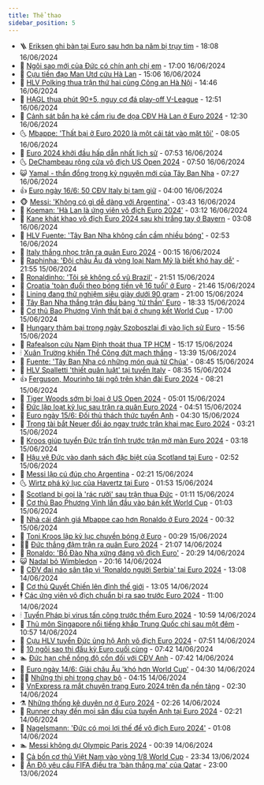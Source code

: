 ```yaml
---
title: Thể thao
sidebar_position: 5
---
```


<!-- vnexpress-the-thao:START -->
- 🪜 [Eriksen ghi bàn tại Euro sau hơn ba năm bị trụy tim](https://vnexpress.net/eriksen-ghi-ban-tai-euro-sau-hon-ba-nam-bi-truy-tim-4759008.html) - 18:08 16/06/2024
- 🦩 [Ngôi sao mới của Đức có chín anh chị em](https://vnexpress.net/ngoi-sao-moi-cua-duc-co-chin-anh-chi-em-4758917.html) - 17:00 16/06/2024
- 🧰 [Cựu tiền đạo Man Utd cứu Hà Lan](https://vnexpress.net/cuu-tien-dao-man-utd-cuu-ha-lan-4758994.html) - 15:06 16/06/2024
- 🤗 [HLV Polking thua trận thứ hai cùng Công an Hà Nội](https://vnexpress.net/hlv-polking-thua-tran-thu-hai-cung-cong-an-ha-noi-4758988.html) - 14:46 16/06/2024
- 🥳 [HAGL thua phút 90+5, nguy cơ đá play-off V-League](https://vnexpress.net/hagl-thua-phut-90-5-nguy-co-da-play-off-v-league-4758968.html) - 12:51 16/06/2024
- 🦣 [Cảnh sát bắn hạ kẻ cầm rìu đe dọa CĐV Hà Lan ở Euro 2024](https://vnexpress.net/canh-sat-ban-ha-ke-cam-riu-de-doa-cdv-ha-lan-o-euro-2024-4758957.html) - 12:30 16/06/2024
- 🌜 [Mbappe: &#39;Thất bại ở Euro 2020 là một cái tát vào mặt tôi&#39;](https://vnexpress.net/mbappe-that-bai-o-euro-2020-la-mot-cai-tat-vao-mat-toi-4758878.html) - 08:05 16/06/2024
- 🫶 [Euro 2024 khởi đầu hấp dẫn nhất lịch sử](https://vnexpress.net/euro-2024-khoi-dau-hap-dan-nhat-lich-su-4758916.html) - 07:53 16/06/2024
- 🌜 [DeChambeau rộng cửa vô địch US Open 2024](https://vnexpress.net/dechambeau-rong-cua-vo-dich-us-open-2024-4758920.html) - 07:50 16/06/2024
- 😺 [Yamal - thần đồng trong kỷ nguyên mới của Tây Ban Nha](https://vnexpress.net/yamal-than-dong-trong-ky-nguyen-moi-cua-tay-ban-nha-4758910.html) - 07:27 16/06/2024
- 👍 [Euro ngày 16/6: 50 CĐV Italy bị tạm giữ](https://vnexpress.net/euro-ngay-16-6-4758828.html) - 04:00 16/06/2024
- 🐵 [Messi: &#39;Không có gì dễ dàng với Argentina&#39;](https://vnexpress.net/messi-khong-co-gi-de-dang-voi-argentina-4758854.html) - 03:43 16/06/2024
- 💫 [Koeman: &#39;Hà Lan là ứng viên vô địch Euro 2024&#39;](https://vnexpress.net/koeman-ha-lan-la-ung-vien-vo-dich-euro-2024-4757063.html) - 03:12 16/06/2024
- 🦆 [Kane khát khao vô địch Euro 2024 sau khi trắng tay ở Bayern](https://vnexpress.net/kane-khat-khao-vo-dich-euro-2024-sau-khi-trang-tay-o-bayern-4758839.html) - 03:08 16/06/2024
- 🙉 [HLV Fuente: &#39;Tây Ban Nha không cần cầm nhiều bóng&#39;](https://vnexpress.net/hlv-fuente-tay-ban-nha-khong-can-cam-nhieu-bong-4758834.html) - 02:53 16/06/2024
- 📝 [Italy thắng nhọc trận ra quân Euro 2024](https://vnexpress.net/italy-thang-nhoc-tran-ra-quan-euro-2024-4758800.html) - 00:15 16/06/2024
- 💯 [Raphinha: &#39;Đội châu Âu đá vòng loại Nam Mỹ là biết khó hay dễ&#39;](https://vnexpress.net/raphinha-doi-chau-au-da-vong-loai-nam-my-la-biet-kho-hay-de-4758778.html) - 21:55 15/06/2024
- 🌈 [Ronaldinho: &#39;Tôi sẽ không cổ vũ Brazil&#39;](https://vnexpress.net/ronaldinho-toi-se-khong-co-vu-brazil-4758771.html) - 21:51 15/06/2024
- 🦩 [Croatia &#39;toàn đuổi theo bóng tiền vệ 16 tuổi&#39; ở Euro](https://vnexpress.net/croatia-toan-duoi-theo-bong-tien-ve-16-tuoi-o-euro-4758779.html) - 21:46 15/06/2024
- 🐲 [Lining đang thử nghiệm siêu giày dưới 90 gram](https://vnexpress.net/lining-dang-thu-nghiem-sieu-giay-duoi-90-gram-4754542.html) - 21:00 15/06/2024
- 🌁 [Tây Ban Nha thắng trận đầu bảng &#39;tử thần&#39; Euro](https://vnexpress.net/tay-ban-nha-thang-tran-dau-bang-tu-than-euro-4758776.html) - 18:33 15/06/2024
- 💯 [Cơ thủ Bao Phương Vinh thất bại ở chung kết World Cup](https://vnexpress.net/co-thu-bao-phuong-vinh-that-bai-o-chung-ket-world-cup-4758764.html) - 17:00 15/06/2024
- 🌝 [Hungary thảm bại trong ngày Szoboszlai đi vào lịch sử Euro](https://vnexpress.net/hungary-tham-bai-trong-ngay-szoboszlai-di-vao-lich-su-euro-4758767.html) - 15:56 15/06/2024
- 🤖 [Rafealson cứu Nam Định thoát thua TP HCM](https://vnexpress.net/rafealson-cuu-nam-dinh-thoat-thua-tp-hcm-4758754.html) - 15:17 15/06/2024
- 🕯 [Xuân Trường khiến Thể Công đứt mạch thắng](https://vnexpress.net/xuan-truong-khien-the-cong-dut-mach-thang-4758743.html) - 13:39 15/06/2024
- 🧰 [Fuente: &#39;Tây Ban Nha có những món quà từ Chúa&#39;](https://vnexpress.net/fuente-tay-ban-nha-co-nhung-mon-qua-tu-chua-4758705.html) - 08:45 15/06/2024
- 🥳 [HLV Spalletti &#39;thiết quân luật&#39; tại tuyển Italy](https://vnexpress.net/hlv-spalletti-thiet-quan-luat-tai-tuyen-italy-4758701.html) - 08:35 15/06/2024
- 👍 [Ferguson, Mourinho tái ngộ trên khán đài Euro 2024](https://vnexpress.net/ferguson-mourinho-tai-ngo-tren-khan-dai-euro-2024-4758678.html) - 08:21 15/06/2024
- 💪 [Tiger Woods sớm bị loại ở US Open 2024](https://vnexpress.net/tiger-woods-som-bi-loai-o-us-open-2024-4758644.html) - 05:01 15/06/2024
- 👹 [Đức lập loạt kỷ lục sau trận ra quân Euro 2024](https://vnexpress.net/duc-lap-loat-ky-luc-sau-tran-ra-quan-euro-2024-4758646.html) - 04:51 15/06/2024
- 🧰 [Euro ngày 15/6: Đối thủ thách thức tuyển Anh](https://vnexpress.net/euro-ngay-15-6-doi-thu-thach-thuc-tuyen-anh-4758621.html) - 04:30 15/06/2024
- 🚀 [Trọng tài bắt Neuer đổi áo ngay trước trận khai mạc Euro 2024](https://vnexpress.net/trong-tai-bat-neuer-doi-ao-ngay-truoc-tran-khai-mac-euro-2024-4758568.html) - 03:21 15/06/2024
- 🎃 [Kroos giúp tuyển Đức trấn tĩnh trước trận mở màn Euro 2024](https://vnexpress.net/kroos-giup-tuyen-duc-tran-tinh-truoc-tran-mo-man-euro-2024-4758608.html) - 03:18 15/06/2024
- 🧰 [Hậu vệ Đức vào danh sách đặc biệt của Scotland tại Euro](https://vnexpress.net/hau-ve-duc-vao-danh-sach-dac-biet-cua-scotland-tai-euro-4758595.html) - 02:52 15/06/2024
- 👀 [Messi lập cú đúp cho Argentina](https://vnexpress.net/messi-lap-cu-dup-cho-argentina-4758583.html) - 02:21 15/06/2024
- 🌜 [Wirtz phá kỷ lục của Havertz tại Euro](https://vnexpress.net/wirtz-pha-ky-luc-cua-havertz-tai-euro-4758569.html) - 01:53 15/06/2024
- 🫶 [Scotland bị gọi là &#39;rác rưởi&#39; sau trận thua Đức](https://vnexpress.net/scotland-bi-goi-la-rac-ruoi-sau-tran-thua-duc-4758525.html) - 01:11 15/06/2024
- 🦄 [Cơ thủ Bao Phương Vinh lần đầu vào bán kết World Cup](https://vnexpress.net/co-thu-bao-phuong-vinh-lan-dau-vao-ban-ket-world-cup-4758547.html) - 01:03 15/06/2024
- 🥳 [Nhà cái đánh giá Mbappe cao hơn Ronaldo ở Euro 2024](https://vnexpress.net/nha-cai-danh-gia-mbappe-cao-hon-ronaldo-o-euro-2024-4757536.html) - 00:32 15/06/2024
- 🐲 [Toni Kroos lập kỷ lục chuyền bóng ở Euro](https://vnexpress.net/toni-kroos-lap-ky-luc-chuyen-bong-o-euro-4758526.html) - 00:29 15/06/2024
- 🧑‍🏫 [Đức thắng đậm trận ra quân Euro 2024](https://vnexpress.net/duc-thang-dam-tran-ra-quan-euro-2024-4758519.html) - 21:07 14/06/2024
- 🤔 [Ronaldo: &#39;Bồ Đào Nha xứng đáng vô địch Euro&#39;](https://vnexpress.net/ronaldo-bo-dao-nha-xung-dang-vo-dich-euro-4758482.html) - 20:29 14/06/2024
- 😺 [Nadal bỏ Wimbledon](https://vnexpress.net/nadal-bo-wimbledon-4758517.html) - 20:16 14/06/2024
- 💪 [CĐV đại náo sân tập vì &#39;Ronaldo người Serbia&#39; tại Euro 2024](https://vnexpress.net/cdv-dai-nao-san-tap-vi-ronaldo-nguoi-serbia-tai-euro-2024-4758470.html) - 13:08 14/06/2024
- 💼 [Cơ thủ Quyết Chiến lên đỉnh thế giới](https://vnexpress.net/co-thu-quyet-chien-len-dinh-the-gioi-4758483.html) - 13:05 14/06/2024
- 🕴 [Các ứng viên vô địch chuẩn bị ra sao trước Euro 2024](https://vnexpress.net/cac-ung-vien-vo-dich-chuan-bi-ra-sao-truoc-euro-2024-4758461.html) - 11:00 14/06/2024
- 🕯 [Tuyển Pháp bị virus tấn công trước thềm Euro 2024](https://vnexpress.net/tuyen-phap-bi-virus-tan-cong-truoc-them-euro-2024-4758423.html) - 10:59 14/06/2024
- 📝 [Thủ môn Singapore nổi tiếng khắp Trung Quốc chỉ sau một đêm](https://vnexpress.net/thu-mon-singapore-noi-tieng-khap-trung-quoc-chi-sau-mot-dem-4758454.html) - 10:57 14/06/2024
- 🧐 [Cựu HLV tuyển Đức ủng hộ Anh vô địch Euro 2024](https://vnexpress.net/cuu-hlv-tuyen-duc-ung-ho-anh-vo-dich-euro-2024-4758367.html) - 07:51 14/06/2024
- 🙉 [10 ngôi sao thi đấu kỳ Euro cuối cùng](https://vnexpress.net/10-ngoi-sao-thi-dau-ky-euro-cuoi-cung-4758089.html) - 07:42 14/06/2024
- 🏊 [Đức hạn chế nồng độ cồn đối với CĐV Anh](https://vnexpress.net/duc-han-che-nong-do-con-doi-voi-cdv-anh-4758020.html) - 07:42 14/06/2024
- 🌊 [Euro ngày 14/6: Giải châu Âu &#39;khó hơn World Cup&#39;](https://vnexpress.net/euro-ngay-14-6-4758256-tong-thuat.html) - 04:30 14/06/2024
- 👨‍🏫 [Những thị phi trong chạy bộ](https://vnexpress.net/nhung-thi-phi-trong-chay-bo-4758263.html) - 04:15 14/06/2024
- 🥷 [VnExpress ra mắt chuyên trang Euro 2024 trên đa nền tảng](https://vnexpress.net/vnexpress-ra-mat-chuyen-trang-euro-2024-tren-da-nen-tang-4758107.html) - 02:30 14/06/2024
- ⚗️ [Những thống kê duyên nợ ở Euro 2024](https://vnexpress.net/nhung-thong-ke-duyen-no-o-euro-2024-4758087.html) - 02:26 14/06/2024
- 🌮 [Runner chạy đến mọi sân đấu của tuyển Anh tại Euro 2024](https://vnexpress.net/runner-chay-den-moi-san-dau-cua-tuyen-anh-tai-euro-2024-4758170.html) - 02:21 14/06/2024
- 🤩 [Nagelsmann: &#39;Đức có mọi lợi thế để vô địch Euro 2024&#39;](https://vnexpress.net/nagelsmann-duc-co-moi-loi-the-de-vo-dich-euro-2024-4758131.html) - 01:08 14/06/2024
- 🏊 [Messi không dự Olympic Paris 2024](https://vnexpress.net/messi-khong-du-olympic-paris-2024-4758118.html) - 00:39 14/06/2024
- 🐎 [Cả bốn cơ thủ Việt Nam vào vòng 1/8 World Cup](https://vnexpress.net/ca-bon-co-thu-viet-nam-vao-vong-1-8-world-cup-4758097.html) - 23:34 13/06/2024
- 💫 [Ấn Độ yêu cầu FIFA điều tra &#39;bàn thắng ma&#39; của Qatar](https://vnexpress.net/an-do-yeu-cau-fifa-dieu-tra-ban-thang-ma-cua-qatar-4758075.html) - 23:00 13/06/2024<!-- vnexpress-the-thao:END -->

